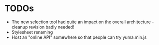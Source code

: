 # TODOs

* The new selection tool had quite an impact on the overall architecture -
  cleanup revision badly needed!
* Stylesheet renaming
* Host an "online API" somewhere so that people can try yuma.min.js
